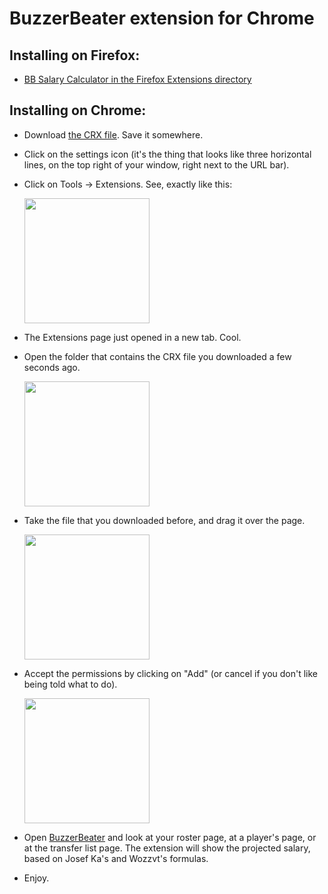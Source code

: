 BuzzerBeater extension for Chrome
=================================

Installing on Firefox:
----------------------

 * <a href="https://addons.mozilla.org/en-US/firefox/addon/bb-salary-calculator/">BB Salary Calculator in the Firefox Extensions directory</a>


Installing on Chrome:
---------------------

 * Download <a href="https://github.com/chromebb/chromebb/blob/master/dist/bb-salary-calc.crx?raw=true">the CRX file</a>. Save it somewhere.

 * Click on the settings icon (it's the thing that looks like three horizontal lines, on the top right of your window, right next to the URL bar).
 
 * Click on Tools -> Extensions. See, exactly like this:

   <a href="http://i.imgur.com/7CCf9tCl.png" target="_blank"><img src="http://i.imgur.com/7CCf9tCl.png" height="200"></a>
 
 * The Extensions page just opened in a new tab. Cool.

 * Open the folder that contains the CRX file you downloaded a few seconds ago.

   <a href="http://i.imgur.com/CISDiuM.png" target="_blank"><img src="http://i.imgur.com/CISDiuM.png" height="200"></a>

 * Take the file that you downloaded before, and drag it over the page.
    
    <a href="http://i.imgur.com/Wpzw792.png" target="_blank"><img src="http://i.imgur.com/Wpzw792.png" height="200"></a>
 
 * Accept the permissions by clicking on "Add" (or cancel if you don't like being told what to do).

    <a href="http://i.imgur.com/EVeBQxI.png" target="_blank"><img src="http://i.imgur.com/EVeBQxI.png" height="200"></a>
 
 * Open <a href="http://www.buzzerbeater.com">BuzzerBeater</a> and look at your roster page, at a player's page, or at the transfer list page. The extension will show the projected salary, based on Josef Ka's and Wozzvt's formulas.

 * Enjoy.
